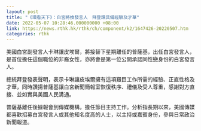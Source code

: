 ```yaml
---
layout: post
title: "《環看天下》：白宮將換發言人　拜登讚具備經驗及才華"
date: 2022-05-07 10:28:46.000000000 +08:00
link: https://news.rthk.hk/rthk/ch/component/k2/1647426-20220507.htm
categories: rthk
---
```


美國白宮副發言人卡琳讓皮埃爾，將接替下星期離任的普薩基，出任白宮發言人，是首位擔任這個職位的非裔女性，亦將會是第一位公開承認同性戀身份的白宮發言人。

總統拜登發表聲明，表示卡琳讓皮埃爾擁有這項艱巨工作所需的經驗、正直性格及才華，同時讚揚普薩基讓白宮新聞簡報室恢復秩序、禮儀及受人尊重，感謝對方直接、並如實與美國人民溝通。

普薩基離任後據報會到傳媒機構，擔任節目主持工作。分析指長期以來，美國傳媒都喜歡招募白宮發言人或其他知名度高的人士，以主持或嘉賓身份，參與日常政治新聞報道。

